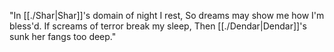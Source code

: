 "In [[./Shar|Shar]]'s domain of night I rest,
So dreams may show me how I'm bless'd.
If screams of terror break my sleep,
Then [[./Dendar|Dendar]]'s sunk her fangs too deep."